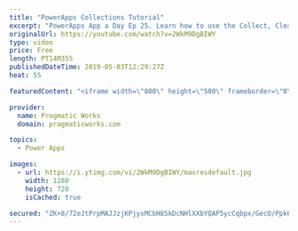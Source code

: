 ```yaml
---
title: "PowerApps Collections Tutorial"
excerpt: "PowerApps App a Day Ep 25. Learn how to use the Collect, ClearCollect, Clear, Patch and Remove functions to add, remove and update PowerApps collections. Working with a collection is very similar to working with a database with a few tweaks.   Pragmatic Works PowerApps class: http://www.pragmaticworks.com"
originalUrl: https://youtube.com/watch?v=2WkM9DgBIWY
type: video
price: Free
length: PT14M35S
publishedDateTime: 2019-05-03T12:29:27Z
heat: 55

featuredContent: "<iframe width=\"800\" height=\"500\" frameborder=\"0\" src=\"https://www.youtube.com/embed/2WkM9DgBIWY\" allow=\"accelerometer; autoplay; encrypted-media; gyroscope; picture-in-picture\" allowfullscreen></iframe>"

provider:
  name: Progmatic Works
  domain: pragmaticworks.com

topics:
  - Power Apps

images:
  - url: https://i.ytimg.com/vi/2WkM9DgBIWY/maxresdefault.jpg
    width: 1280
    height: 720
    isCached: true

secured: "ZK+8/72eJtPrpMAJJzjKPjysMCbH85kDcNHlXXbYQAP5ycCqbpx/GecO/Ppk6lN6sux/6yGiwIeWsoSYR50iTgaLGXQ7sv2Fi9XmF+gVDk5NCGFK/yqhdd+Fxl7HI/Apz6nBEhh1UN6yBJFYdJN4wMUUgfWKbHNLP/rAW0+gvtjY1U7tTk8xJVhKEf+DFuk8/rtnJdnDJSJzl5BZqQpoSiVMiUhDROdd7OY2NDUei1sZKCTQUZobPf0W/oDZJWFvuZmUjfV2QjsmXahifBjV0w4w3B9TtJ+PmQ4VFY7MHc2gskEA9JhmFeMcyh/04Xml6uaXp/UBuzMQOuDrXtteigl5Iaj4BQwWK/9ja0daymKSlwbA+dCs8AXzjiAiYPDWUmU/TiEGIHVVk+9YSTRIC6kl0g1Kaa/hnQosHu9CTi8=;bAu/9dpXJMhQ6SKV9jUdFg=="
---
```


